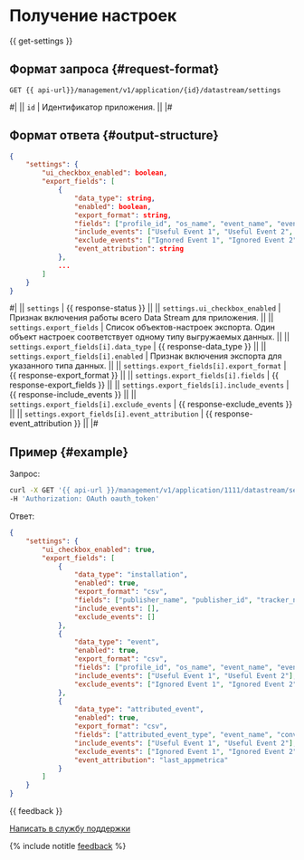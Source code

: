 # Получение настроек

{{ get-settings }}

## Формат запроса {#request-format}

```
GET {{ api-url}}/management/v1/application/{id}/datastream/settings
```

#|
|| `id` | Идентификатор приложения. ||
|#

## Формат ответа {#output-structure}

```json translate=no
{
    "settings": {
        "ui_checkbox_enabled": boolean,
        "export_fields": [
            {
                "data_type": string,
                "enabled": boolean,
                "export_format": string,
                "fields": ["profile_id", "os_name", "event_name", "event_timestamp", ... ],
                "include_events": ["Useful Event 1", "Useful Event 2", ... ],
                "exclude_events": ["Ignored Event 1", "Ignored Event 2", ... ],
                "event_attribution": string
            },
            ...
        ]
    }
}
```

#|
|| `settings` | {{ response-status }} ||
|| `settings.ui_checkbox_enabled` | Признак включения работы всего Data Stream для приложения. ||
|| `settings.export_fields` | Список объектов-настроек экспорта. Один объект настроек соответствует одному типу выгружаемых данных. ||
|| `settings.export_fields[i].data_type` | {{ response-data_type }} ||
|| `settings.export_fields[i].enabled` | Признак включения экспорта для указанного типа данных. ||
|| `settings.export_fields[i].export_format` | {{ response-export_format }} ||
|| `settings.export_fields[i].fields` | {{ response-export_fields }} ||
|| `settings.export_fields[i].include_events` | {{ response-include_events }} ||
|| `settings.export_fields[i].exclude_events` | {{ response-exclude_events }} ||
|| `settings.export_fields[i].event_attribution` | {{ response-event_attribution }} ||
|#

## Пример {#example}

Запрос:

```bash translate=no
curl -X GET '{{ api-url }}/management/v1/application/1111/datastream/settings' \
-H 'Authorization: OAuth oauth_token'
```

Ответ:

```json translate=no
{
    "settings": {
        "ui_checkbox_enabled": true,
        "export_fields": [
            {
                "data_type": "installation",
                "enabled": true,
                "export_format": "csv",
                "fields": ["publisher_name", "publisher_id", "tracker_name", "tracking_id", "click_timestamp"],
                "include_events": [],
                "exclude_events": []
            },
            {
                "data_type": "event",
                "enabled": true,
                "export_format": "csv",
                "fields": ["profile_id", "os_name", "event_name", "event_timestamp"],
                "include_events": ["Useful Event 1", "Useful Event 2"],
                "exclude_events": ["Ignored Event 1", "Ignored Event 2"]
            },
            {
                "data_type": "attributed_event",
                "enabled": true,
                "export_format": "csv",
                "fields": ["attributed_event_type", "event_name", "conversion_id", "conversion_name"],
                "include_events": ["Useful Event 1", "Useful Event 2"],
                "exclude_events": ["Ignored Event 1", "Ignored Event 2"],
                "event_attribution": "last_appmetrica"
            }
        ]
    }
}
```

{{ feedback }}

<a href="../../../troubleshooting/feedback-new.html">
  <span class="button">Написать в службу поддержки</span>
</a>

{% include notitle [feedback](../../../_includes/feedback-button.md) %}
